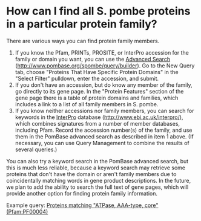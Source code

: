 # How can I find all S. pombe proteins in a particular protein family?
<!-- pombase_categories: Orthology,Querying/Searching -->

There are various ways you can find protein family members.

1.  If you know the Pfam, PRINTs, PROSITE, or InterPro accession for the
    family or domain you want, you can use the [Advanced     Search](http://www.pombase.org/spombe/query/builder) (http://www.pombase.org/spombe/query/builder).
    Go to the New Query tab, choose "Proteins That Have Specific Protein
    Domains" in the "Select Filter" pulldown, enter the accession, and
    submit.
2.  If you don't have an accession, but do know any member of the
    family, go directly to its gene page. In the "Protein Features"
    section of the gene page there is a table of protein domains and
    families, which includes a link to a list of all family members
    in S. pombe.
3.  If you know neither accessions nor family members, you can
    search for keywords in the
    [InterPro](http://www.ebi.ac.uk/interpro/) database
    (http://www.ebi.ac.uk/interpro/), which combines signatures from a
    number of member databases, including Pfam. Record the accession
    number(s) of the family, and use them in the PomBase advanced search
    as described in item 1 above. (If necessary, you can use Query
    Management to combine the results of several queries.)

You can also try a keyword search in the PomBase advanced search, but
this is much less reliable, because a keyword search may retrieve some
proteins that don't have the domain or aren't family members due to
coincidentally matching words in gene product descriptions. In the
future, we plan to add the ability to search the full text of gene
pages, which will provide another option for finding protein family
information.

Example query: [Proteins matching "ATPase, AAA-type, core" (Pfam:PF00004)](/spombe/query/builder?filter=37&value=%5B%7B%22param%22:%7B%22filter_1%22:%7B%22filter%22:%224%22,%22query_1%22:%22pfam_pf%22,%22query_2%22:%22PF00004%22%7D%7D,%22filter_count%22:%221%22%7D%5D) 


